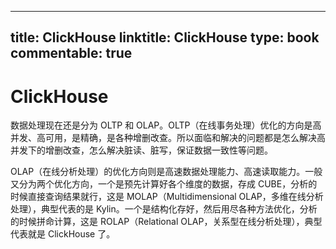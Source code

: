
---
title: ClickHouse
linktitle: ClickHouse
type: book
commentable: true
---

# ClickHouse

数据处理现在还是分为 OLTP 和 OLAP。OLTP（在线事务处理）优化的方向是高并发、高可用，是精确，是各种增删改查。所以面临和解决的问题都是怎么解决高并发下的增删改查，怎么解决脏读、脏写，保证数据一致性等问题。

OLAP（在线分析处理）的优化方向则是高速数据处理能力、高速读取能力。一般又分为两个优化方向，一个是预先计算好各个维度的数据，存成 CUBE，分析的时候直接查询结果就行，这是 MOLAP（Multidimensional OLAP，多维在线分析处理），典型代表的是 Kylin。一个是结构化存好，然后用尽各种方法优化，分析的时候拼命计算，这是 ROLAP（Relational OLAP，关系型在线分析处理），典型代表就是 ClickHouse 了。

    